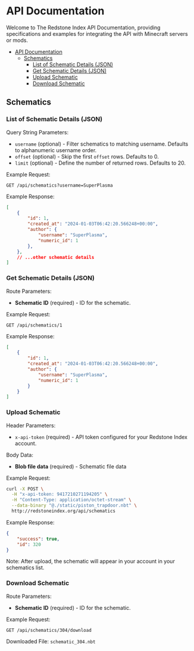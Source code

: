 # API Documentation

Welcome to The Redstone Index API Documentation, providing specifications and examples for
integrating the API with Minecraft servers or mods.

- [API Documentation](#api-documentation)
  - [Schematics](#schematics)
    - [List of Schematic Details (JSON)](#list-of-schematic-details-json)
    - [Get Schematic Details (JSON)](#get-schematic-details-json)
    - [Upload Schematic](#upload-schematic)
    - [Download Schematic](#download-schematic)

## Schematics

### List of Schematic Details (JSON)

Query String Parameters:
* `username` (optional) - Filter schematics to matching username. Defaults to alphanumeric username order.
* `offset` (optional) - Skip the first `offset` rows. Defaults to 0.
* `limit` (optional) - Define the number of returned rows. Defaults to 20.

Example Request:
```
GET /api/schematics?username=SuperPlasma
```

Example Response:
```json
[
    {
        "id": 1,
        "created_at": "2024-01-03T06:42:20.566248+00:00",
        "author": {
            "username": "SuperPlasma",
            "numeric_id": 1
        },
    },
    // ...other schematic details
]
```

### Get Schematic Details (JSON)

Route Parameters:
* **Schematic ID** (required) - ID for the schematic.

Example Request:
```
GET /api/schematics/1
```

Example Response:
```json
[
    {
        "id": 1,
        "created_at": "2024-01-03T06:42:20.566248+00:00",
        "author": {
            "username": "SuperPlasma",
            "numeric_id": 1
        }
    }
]
```

### Upload Schematic

Header Parameters:
* `x-api-token` (required) - API token configured for your Redstone Index account.

Body Data:
* **Blob file data** (required) - Schematic file data

Example Request:
```bash
curl -X POST \
  -H "x-api-token: 9417210271194205" \
  -H "Content-Type: application/octet-stream" \
  --data-binary "@./static/piston_trapdoor.nbt" \
  http://redstoneindex.org/api/schematics
```

Example Response:
```json
{
    "success": true,
    "id": 320
}
```

Note: After upload, the schematic will appear in your account in your schematics list.

### Download Schematic

Route Parameters:
* **Schematic ID** (required) - ID for the schematic.

Example Request:
```
GET /api/schematics/304/download
```

Downloaded File: `schematic_304.nbt`
